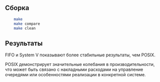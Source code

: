 ## Сборка

```bash
    make
    make compare
    make clean
```

## Результаты
FIFO и System V показывают более стабильные результаты, чем POSIX.

POSIX демонстрирует значительные колебания в производительности, 
что может быть связано с накладными расходами на управление очередями или особенностями реализации в конкретной системе.